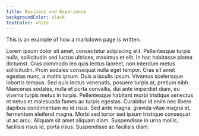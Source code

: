```yaml
---
title: Business and Experience
backgroundColor: black
textColor: white
---
```


This is an example of how a markdown page is written.

Lorem ipsum dolor sit amet, consectetur adipiscing elit. Pellentesque turpis nulla, sollicitudin sed luctus ultrices, maximus et elit. In hac habitasse platea dictumst. Cras commodo leo quis lectus laoreet, non interdum metus sollicitudin. Proin sodales consequat nulla eget tempor. Cras sit amet egestas nunc, a mattis ipsum. Duis a iaculis ipsum. Vivamus scelerisque lobortis tempus. Sed quis lectus venenatis, posuere turpis at, pretium nibh. Maecenas sodales, nulla et porta convallis, dui ante imperdiet diam, eu viverra turpis metus in turpis. Pellentesque habitant morbi tristique senectus et netus et malesuada fames ac turpis egestas. Curabitur id enim nec libero dapibus condimentum eu id risus. Sed ante magna, gravida vitae magna et, fermentum eleifend magna. Morbi sed tortor sed ipsum tristique consequat ut ac arcu. Aliquam sit amet aliquam diam. Suspendisse in urna mollis, facilisis risus id, porta risus. Suspendisse ac facilisis diam.
